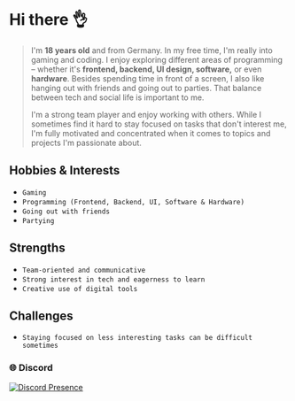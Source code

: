 # Hi there 👌

> I'm **18 years old** and from Germany. In my free time, I'm really into gaming and coding.
> I enjoy exploring different areas of programming – whether it's **frontend, backend, UI design, software,** or even **hardware**.
> Besides spending time in front of a screen,
> I also like hanging out with friends and going out to parties. That balance between tech and social life is important to me.
> 
> I'm a strong team player and enjoy working with others. While I sometimes find it hard to stay focused on tasks that don't interest me,
> I'm fully motivated and concentrated when it comes to topics and projects I'm passionate about.

## Hobbies & Interests
* ```` Gaming ````
* ```` Programming (Frontend, Backend, UI, Software & Hardware) ````
* ```` Going out with friends ````
* ```` Partying ````

## Strengths
* ``` Team-oriented and communicative ```
* ``` Strong interest in tech and eagerness to learn ```
* ``` Creative use of digital tools ```

## Challenges
* ```` Staying focused on less interesting tasks can be difficult sometimes ````


### 🌐 Discord
[![Discord Presence](https://lanyard.cnrad.dev/api/807192870846595072)](https://discord.com/users/807192870846595072)
